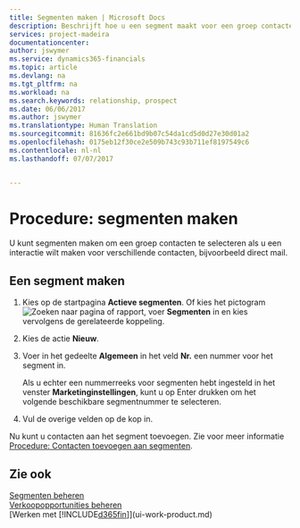 ```yaml
---
title: Segmenten maken | Microsoft Docs
description: Beschrijft hoe u een segment maakt voor een groep contacten in Financials, bijvoorbeeld om verschillende contacten een direct mail te sturen.
services: project-madeira
documentationcenter: 
author: jswymer
ms.service: dynamics365-financials
ms.topic: article
ms.devlang: na
ms.tgt_pltfrm: na
ms.workload: na
ms.search.keywords: relationship, prospect
ms.date: 06/06/2017
ms.author: jswymer
ms.translationtype: Human Translation
ms.sourcegitcommit: 81636fc2e661bd9b07c54da1cd5d0d27e30d01a2
ms.openlocfilehash: 0175eb12f30ce2e509b743c93b711ef8197549c6
ms.contentlocale: nl-nl
ms.lasthandoff: 07/07/2017


---
```

# <a name="how-to-create-segments"></a>Procedure: segmenten maken
U kunt segmenten maken om een groep contacten te selecteren als u een interactie wilt maken voor verschillende contacten, bijvoorbeeld direct mail.

## <a name="to-create-a-segment"></a>Een segment maken
1. Kies op de startpagina **Actieve segmenten**. Of kies het pictogram ![Zoeken naar pagina of rapport](media/ui-search/search_small.png "pictogram Zoeken naar pagina of rapport"), voer **Segmenten** in en kies vervolgens de gerelateerde koppeling.
2. Kies de actie **Nieuw**.
3. Voer in het gedeelte **Algemeen** in het veld **Nr.** een nummer voor het segment in.

    Als u echter een nummerreeks voor segmenten hebt ingesteld in het venster **Marketinginstellingen**, kunt u op Enter drukken om het volgende beschikbare segmentnummer te selecteren.
4. Vul de overige velden op de kop in.

Nu kunt u contacten aan het segment toevoegen. Zie voor meer informatie [Procedure: Contacten toevoegen aan segmenten](marketing-add-contact-segment.md).

## <a name="see-also"></a>Zie ook
[Segmenten beheren](marketing-segments.md)  
[Verkoopopportunities beheren](marketing-manage-sales-opportunities.md)  
[Werken met [!INCLUDE[d365fin](includes/d365fin_md.md)]](ui-work-product.md)  

